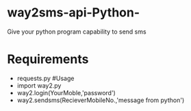 # way2sms-api-Python-
Give your python program capability to send sms
# Requirements
- requests.py
#Usage
- import way2.py
- way2.login(YourMoble,'password')
- way2.sendsms(RecieverMobileNo.,'message from python')
